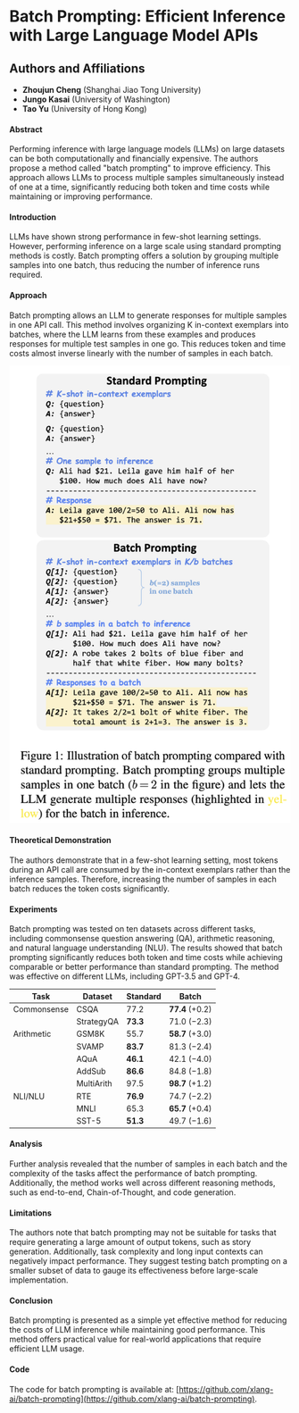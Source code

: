 # Batch Prompting: Efficient Inference with Large Language Model APIs

## Authors and Affiliations
- **Zhoujun Cheng** (Shanghai Jiao Tong University)
- **Jungo Kasai** (University of Washington)
- **Tao Yu** (University of Hong Kong)



#### Abstract
Performing inference with large language models (LLMs) on large datasets can be both computationally and financially expensive. The authors propose a method called "batch prompting" to improve efficiency. This approach allows LLMs to process multiple samples simultaneously instead of one at a time, significantly reducing both token and time costs while maintaining or improving performance.

#### Introduction
LLMs have shown strong performance in few-shot learning settings. However, performing inference on a large scale using standard prompting methods is costly. Batch prompting offers a solution by grouping multiple samples into one batch, thus reducing the number of inference runs required.

#### Approach
Batch prompting allows an LLM to generate responses for multiple samples in one API call. This method involves organizing K in-context exemplars into batches, where the LLM learns from these examples and produces responses for multiple test samples in one go. This reduces token and time costs almost inverse linearly with the number of samples in each batch.

![method](../figs/batch_prompt.png)

#### Theoretical Demonstration
The authors demonstrate that in a few-shot learning setting, most tokens during an API call are consumed by the in-context exemplars rather than the inference samples. Therefore, increasing the number of samples in each batch reduces the token costs significantly.

#### Experiments
Batch prompting was tested on ten datasets across different tasks, including commonsense question answering (QA), arithmetic reasoning, and natural language understanding (NLU). The results showed that batch prompting significantly reduces both token and time costs while achieving comparable or better performance than standard prompting. The method was effective on different LLMs, including GPT-3.5 and GPT-4.

| Task         | Dataset     | Standard | Batch          |
|--------------|-------------|----------|----------------|
| Commonsense  | CSQA        | 77.2     | **77.4** (+0.2) |
|              | StrategyQA  | **73.3** | 71.0 (−2.3)     |
| Arithmetic   | GSM8K       | 55.7     | **58.7** (+3.0) |
|              | SVAMP       | **83.7** | 81.3 (−2.4)     |
|              | AQuA        | **46.1** | 42.1 (−4.0)     |
|              | AddSub      | **86.6** | 84.8 (−1.8)     |
|              | MultiArith  | 97.5     | **98.7** (+1.2) |
| NLI/NLU      | RTE         | **76.9** | 74.7 (−2.2)     |
|              | MNLI        | 65.3     | **65.7** (+0.4) |
|              | SST-5       | **51.3** | 49.7 (−1.6)     |

#### Analysis
Further analysis revealed that the number of samples in each batch and the complexity of the tasks affect the performance of batch prompting. Additionally, the method works well across different reasoning methods, such as end-to-end, Chain-of-Thought, and code generation.

#### Limitations
The authors note that batch prompting may not be suitable for tasks that require generating a large amount of output tokens, such as story generation. Additionally, task complexity and long input contexts can negatively impact performance. They suggest testing batch prompting on a smaller subset of data to gauge its effectiveness before large-scale implementation.

#### Conclusion
Batch prompting is presented as a simple yet effective method for reducing the costs of LLM inference while maintaining good performance. This method offers practical value for real-world applications that require efficient LLM usage.

#### Code
The code for batch prompting is available at: [https://github.com/xlang-ai/batch-prompting](https://github.com/xlang-ai/batch-prompting).